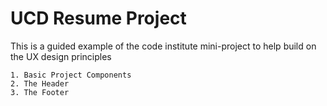 # UCD Resume Project

This is a guided example of the code institute mini-project to help
build on the UX design principles

    1. Basic Project Components
    2. The Header
    3. The Footer
